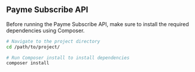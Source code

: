 ## Payme Subscribe API

Before running the Payme Subscribe API, make sure to install the required dependencies using Composer.

```bash
# Navigate to the project directory
cd /path/to/project/

# Run Composer install to install dependencies
composer install
